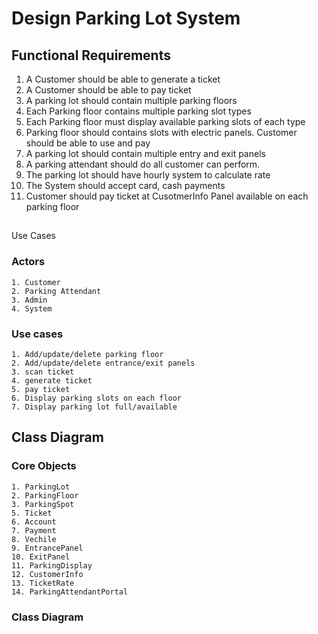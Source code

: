 # Design Parking Lot System


## Functional Requirements

1. A Customer should be able to generate a ticket
2. A Customer should be able to pay ticket
3. A parking lot should contain multiple parking floors
4. Each Parking floor contains multiple parking slot types
5. Each Parking floor must display available parking slots of each type
6. Parking floor should contains slots with electric panels. Customer should be able to use and pay
7. A parking lot should contain multiple entry and exit panels
8. A parking attendant should do all customer can perform.
9. The parking lot should have hourly system to calculate rate
10. The System should accept card, cash payments
11. Customer should pay ticket at CusotmerInfo Panel available on each parking floor


##
 Use Cases
### Actors
	1. Customer
	2. Parking Attendant
	3. Admin
	4. System
### Use cases
	1. Add/update/delete parking floor
	2. Add/update/delete entrance/exit panels
	3. scan ticket
	4. generate ticket
	5. pay ticket
	6. Display parking slots on each floor
	7. Display parking lot full/available

## Class Diagram
### Core Objects
	1. ParkingLot
	2. ParkingFloor
	3. ParkingSpot
	5. Ticket
	6. Account
	7. Payment
	8. Vechile
	9. EntrancePanel
	10. ExitPanel
	11. ParkingDisplay
	12. CustomerInfo
	13. TicketRate
	14. ParkingAttendantPortal

### Class Diagram
